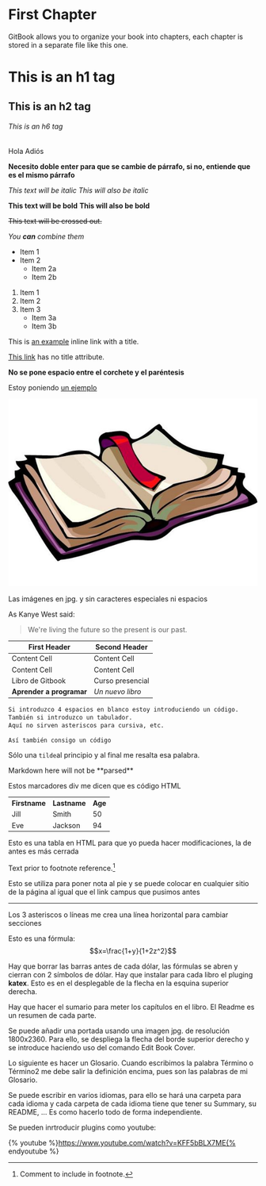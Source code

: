 # First Chapter

GitBook allows you to organize your book into chapters, each chapter is stored in a separate file like this one.

# This is an h1 tag
## This is an h2 tag
###### This is an h6 tag

Hola
Adiós

**Necesito doble enter para que se cambie de párrafo, si no, entiende que es el mismo párrafo**

*This text will be italic*
_This will also be italic_

**This text will be bold**
__This will also be bold__

~~This text will be crossed out.~~

_You **can** combine them_


* Item 1
* Item 2
  * Item 2a
  * Item 2b


1. Item 1
2. Item 2
3. Item 3
   * Item 3a
   * Item 3b
   
   
This is [an example](http://example.com/ "Title") inline link with a title.

[This link](http://example.net/) has no title attribute.

**No se pone espacio entre el corchete y el paréntesis**

Estoy poniendo [un ejemplo][campus]

[campus]:http://campusvirtual.ull.es/ "Campus Virtual ULL"


![Libro](/assets/libro.jpg)

Las imágenes en jpg. y sin caracteres especiales ni espacios

As Kanye West said:

> We're living the future so the present is our past.


| First Header  | Second Header |
| ------------- | ------------- |
| Content Cell  | Content Cell  |
| Content Cell  | Content Cell  |
|Libro de Gitbook|Curso presencial|
|**Aprender a programar**|*Un nuevo libro*|

    Si introduzco 4 espacios en blanco estoy introduciendo un código.
    También si introduzco un tabulador.
    Aquí no sirven asteriscos para cursiva, etc.
    
```
Así también consigo un código
```

Sólo una `tilde`al principio y al final me resalta esa palabra.

<div>
Markdown here will not be **parsed**
</div>

Estos marcadores div me dicen que es código HTML

<table style="width:100%">
  <tr>
    <th>Firstname</th>
    <th>Lastname</th> 
    <th>Age</th>
  </tr>
  <tr>
    <td>Jill</td>
    <td>Smith</td> 
    <td>50</td>
  </tr>
  <tr>
    <td>Eve</td>
    <td>Jackson</td> 
    <td>94</td>
  </tr>
</table>

Esto es una tabla en HTML para que yo pueda hacer modificaciones, la de antes es más cerrada

Text prior to footnote reference.[^2]

[^2]: Comment to include in footnote.


Esto se utiliza para poner nota al pie y se puede colocar en cualquier sitio de la página al igual que el link campus que pusimos antes

***
Los 3 asteriscos o líneas me crea una línea horizontal para cambiar secciones

Esto es una fórmula: 
$$x=\frac{1+y}{1+2z^2}$$

Hay que borrar las barras antes de cada dólar, las fórmulas se abren y cierran con 2 símbolos de dólar. Hay que instalar para cada libro el pluging **katex**. Esto es en el desplegable de la flecha en la esquina superior derecha.

Hay que hacer el sumario para meter los capítulos en el libro. El Readme es un resumen de cada parte.

Se puede añadir una portada usando una imagen jpg. de resolución 1800x2360. Para ello, se despliega la flecha del borde superior derecho y se introduce haciendo uso del comando Edit Book Cover.

Lo siguiente es hacer un Glosario. Cuando escribimos la palabra Término  o Término2 me debe salir la definición encima, pues son las palabras de mi Glosario.

Se puede escribir en varios idiomas, para ello se hará una carpeta para cada idioma y cada carpeta de cada idioma tiene que tener su Summary, su README, ... Es como hacerlo todo de forma independiente.

Se pueden inrtroducir plugins como youtube:

{% youtube %}https://www.youtube.com/watch?v=KFF5bBLX7ME{% endyoutube %}





